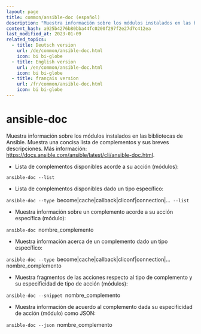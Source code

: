 ```yaml
---
layout: page
title: common/ansible-doc (español)
description: "Muestra información sobre los módulos instalados en las bibliotecas de Ansible."
content_hash: a925b4276b80bba44fc0200f297f2e27d7c412ea
last_modified_at: 2023-01-09
related_topics:
  - title: Deutsch version
    url: /de/common/ansible-doc.html
    icon: bi bi-globe
  - title: English version
    url: /en/common/ansible-doc.html
    icon: bi bi-globe
  - title: français version
    url: /fr/common/ansible-doc.html
    icon: bi bi-globe
---
```

# ansible-doc

Muestra información sobre los módulos instalados en las bibliotecas de Ansible.
Muestra una concisa lista de complementos y sus breves descripciones.
Más información: <https://docs.ansible.com/ansible/latest/cli/ansible-doc.html>.

- Lista de complementos disponibles acorde a su acción (módulos):

`ansible-doc --list`

- Lista de complementos disponibles dado un tipo específico:

`ansible-doc --type `<span class="tldr-var badge badge-pill bg-dark-lm bg-white-dm text-white-lm text-dark-dm font-weight-bold">become|cache|callback|cliconf|connection|...</span>` --list`

- Muestra información sobre un complemento acorde a su acción específica (módulo):

`ansible-doc `<span class="tldr-var badge badge-pill bg-dark-lm bg-white-dm text-white-lm text-dark-dm font-weight-bold">nombre_complemento</span>

- Muestra información acerca de un complemento dado un tipo específico:

`ansible-doc --type `<span class="tldr-var badge badge-pill bg-dark-lm bg-white-dm text-white-lm text-dark-dm font-weight-bold">become|cache|callback|cliconf|connection|...</span>` `<span class="tldr-var badge badge-pill bg-dark-lm bg-white-dm text-white-lm text-dark-dm font-weight-bold">nombre_complemento</span>

- Muestra fragmentos de las acciones respecto al tipo de complemento y su especificidad de tipo de acción (módulos):

`ansible-doc --snippet `<span class="tldr-var badge badge-pill bg-dark-lm bg-white-dm text-white-lm text-dark-dm font-weight-bold">nombre_complemento</span>

- Muestra información de acuerdo al complemento dada su especificidad de acción (módulo) como JSON:

`ansible-doc --json `<span class="tldr-var badge badge-pill bg-dark-lm bg-white-dm text-white-lm text-dark-dm font-weight-bold">nombre_complemento</span>
